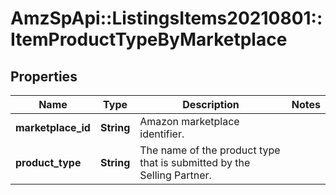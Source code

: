 # AmzSpApi::ListingsItems20210801::ItemProductTypeByMarketplace

## Properties
Name | Type | Description | Notes
------------ | ------------- | ------------- | -------------
**marketplace_id** | **String** | Amazon marketplace identifier. | 
**product_type** | **String** | The name of the product type that is submitted by the Selling Partner. | 

